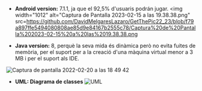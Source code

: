  - **Android version:** 7.1.1, ja que el 92,5% d'usuaris podrán jugar.
     <img width="1012" alt="Captura de Pantalla 2023-02-15 a las 19.38.38.png" src=https://github.com/DavidMelgaresLazaro/GetThePic22_23/blob/f79a897ffe5494080808ae85d9e84167b2555c78/Captura%20de%20Pantalla%202023-02-15%20a%20las%2019.38.38.png
     

 - **Java version:** 8, perquè la seva mida és dinàmica però no evita fuites de memòria, per el suport per a la creació d'una màquina virtual menor a 3 MB i per el suport als IDE.
 <img width="955" alt="Captura de pantalla 2022-02-20 a las 18 49 42" src="https://user-images.githubusercontent.com/83337658/154856549-31211416-dfe3-462b-ab5b-953300de60f9.png">

 - **UML: Diagrama de classes**
![UML](https://user-images.githubusercontent.com/83337658/154852933-3486aa34-5e16-4042-a2ca-ff2d73ed995f.png)

 

